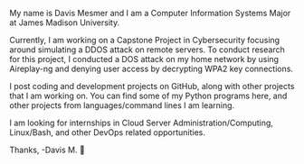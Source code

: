 My name is Davis Mesmer and I am a Computer Information Systems Major at James Madison University.

Currently, I am working on a Capstone Project in Cybersecurity focusing around simulating a DDOS attack on remote servers.
To conduct research for this project, I conducted a DOS attack on my home network by using Aireplay-ng and denying user access by decrypting WPA2 key connections.

I post coding and development projects on GitHub, along with other projects that I am working on. 
You can find some of my Python programs here, and other projects from languages/command lines I am learning.

I am looking for internships in Cloud Server Administration/Computing, Linux/Bash, and other DevOps related opportunities.

Thanks,
-Davis M. 🙂
